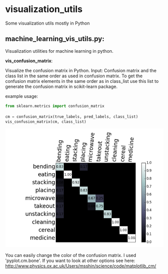 visualization_utils
===================

Some visualization utils mostly in Python

machine_learning_vis_utils.py:
------------------------------
Visualization utilities for machine learning in python.

**vis_confusion_matrix**:

Visualize the confusion matrix in Python.
  Input: Confusion matrix and the class list in the 
  same order as used in confusion matrix. To get the confusion matrix 
  elements in the same order as in class_list use this list to generate 
  the confusion matrix in scikit-learn package.
    
  example usage:
  ```python
  from sklearn.metrics import confusion_matrix
    
  cm = confusion_matrix(true_labels, pred_labels, class_list)
  vis_confusion_matrix(cm, class_list)
  ```
  
![Screenshot](/images/cm.png)

You can easily change the color of the confusion matrix. I used 'pyplot.cm.bone'. If you want to look at other options see here: http://www.physics.ox.ac.uk/Users/msshin/science/code/matplotlib_cm/
